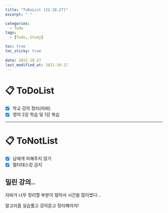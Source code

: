 ```yaml
---
title: "ToDoList [21.10.27]"
excerpt: " "

categories:
  - Todo
tags:
  - [Todo, Study]

toc: true
toc_sticky: true
 
date: 2021-10-27
last_modified_at: 2021-10-27
---
```


# 📋 ToDoList  

- [x] 학교 강의 정리(자바)
- [x] 영어 2강 학습 및 1강 복습

---

# 📋 ToNotList  

- [x] 남에게 피해주지 않기
- [x] 멀티태스킹 금지

## 밀린 강의.. 
자바가 너무 정리할 부분이 많아서 시간을 많이썼다... 

알고리즘 실습풀고 강의듣고 정리해야지!  

